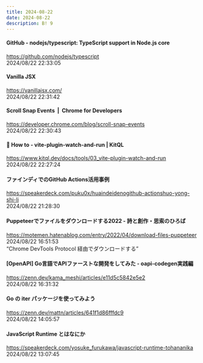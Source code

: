 ```yaml
---
title: 2024-08-22
date: 2024-08-22
description: B! 9
---
```


#### GitHub - nodejs/typescript: TypeScript support in Node.js core
https://github.com/nodejs/typescript<br>
2024/08/22 22:33:05<br>


#### Vanilla JSX
https://vanillajsx.com/<br>
2024/08/22 22:31:42<br>


#### Scroll Snap Events  |  Chrome for Developers
https://developer.chrome.com/blog/scroll-snap-events<br>
2024/08/22 22:30:43<br>


#### 👀 How to - vite-plugin-watch-and-run | KitQL
https://www.kitql.dev/docs/tools/03_vite-plugin-watch-and-run<br>
2024/08/22 22:27:24<br>


#### ファインディでのGitHub Actions活用事例
https://speakerdeck.com/puku0x/huaindeidenogithub-actionshuo-yong-shi-li<br>
2024/08/22 21:28:30<br>


#### Puppeteerでファイルをダウンロードする2022 - 詩と創作・思索のひろば
https://motemen.hatenablog.com/entry/2022/04/download-files-puppeteer<br>
2024/08/22 16:51:53<br>
“Chrome DevTools Protocol 経由でダウンロードする”


#### [OpenAPI] Go言語でAPIファーストな開発をしてみた - oapi-codegen実践編
https://zenn.dev/kama_meshi/articles/e11d5c5842e5e2<br>
2024/08/22 16:31:32<br>


#### Go の iter パッケージを使ってみよう
https://zenn.dev/mattn/articles/641f1d86fffdc9<br>
2024/08/22 14:05:57<br>


#### JavaScript Runtime とはなにか
https://speakerdeck.com/yosuke_furukawa/javascript-runtime-tohananika<br>
2024/08/22 13:07:45<br>


